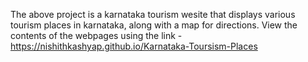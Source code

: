The above project is a karnataka tourism wesite that displays various tourism places in karnataka, along with a map for directions.
View the contents of the webpages using the link - https://nishithkashyap.github.io/Karnataka-Toursism-Places
